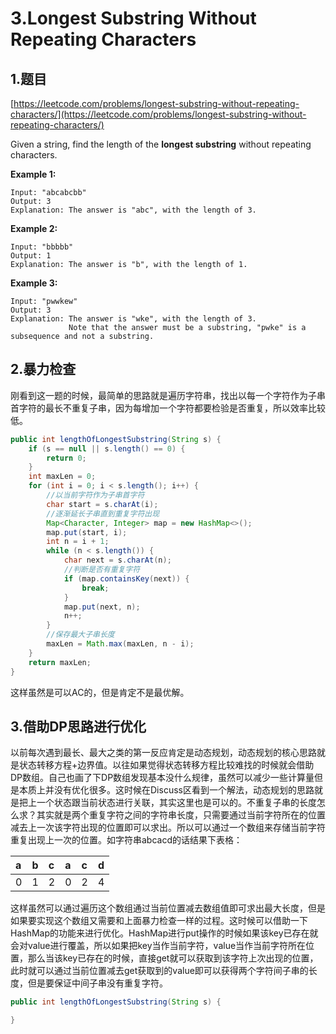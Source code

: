 # 3.Longest Substring Without Repeating Characters

## 1.题目

[https://leetcode.com/problems/longest-substring-without-repeating-characters/](https://leetcode.com/problems/longest-substring-without-repeating-characters/)

Given a string, find the length of the **longest substring** without repeating characters.

**Example 1:**

```text
Input: "abcabcbb"
Output: 3 
Explanation: The answer is "abc", with the length of 3.
```

**Example 2:**

```text
Input: "bbbbb"
Output: 1
Explanation: The answer is "b", with the length of 1.
```

**Example 3:**

```text
Input: "pwwkew"
Output: 3
Explanation: The answer is "wke", with the length of 3. 
             Note that the answer must be a substring, "pwke" is a subsequence and not a substring.
```

## 2.暴力检查

刚看到这一题的时候，最简单的思路就是遍历字符串，找出以每一个字符作为子串首字符的最长不重复子串，因为每增加一个字符都要检验是否重复，所以效率比较低。

```java
public int lengthOfLongestSubstring(String s) {
    if (s == null || s.length() == 0) {
        return 0;
    }
    int maxLen = 0;
    for (int i = 0; i < s.length(); i++) {
        //以当前字符作为子串首字符
        char start = s.charAt(i);
        //逐渐延长子串直到重复字符出现
        Map<Character, Integer> map = new HashMap<>();
        map.put(start, i);
        int n = i + 1;
        while (n < s.length()) {
            char next = s.charAt(n);
            //判断是否有重复字符
            if (map.containsKey(next)) {
                break;
            }
            map.put(next, n);
            n++;
        }
        //保存最大子串长度
        maxLen = Math.max(maxLen, n - i);
    }
    return maxLen;
}
```

这样虽然是可以AC的，但是肯定不是最优解。

## 3.借助DP思路进行优化

以前每次遇到最长、最大之类的第一反应肯定是动态规划，动态规划的核心思路就是状态转移方程+边界值。以往如果觉得状态转移方程比较难找的时候就会借助DP数组。自己也画了下DP数组发现基本没什么规律，虽然可以减少一些计算量但是本质上并没有优化很多。这时候在Discuss区看到一个解法，动态规划的思路就是把上一个状态跟当前状态进行关联，其实这里也是可以的。不重复子串的长度怎么求？其实就是两个重复字符之间的字符串长度，只需要通过当前字符所在的位置减去上一次该字符出现的位置即可以求出。所以可以通过一个数组来存储当前字符重复出现上一次的位置。如字符串abcacd的话结果下表格：

| a | b | c | a | c | d |
| :--- | :--- | :--- | :--- | :--- | :--- |
| 0 | 1 | 2 | 0 | 2 | 4 |

这样虽然可以通过遍历这个数组通过当前位置减去数组值即可求出最大长度，但是如果要实现这个数组又需要和上面暴力检查一样的过程。这时候可以借助一下HashMap的功能来进行优化。HashMap进行put操作的时候如果该key已存在就会对value进行覆盖，所以如果把key当作当前字符，value当作当前字符所在位置，那么当该key已存在的时候，直接get就可以获取到该字符上次出现的位置，此时就可以通过当前位置减去get获取到的value即可以获得两个字符间子串的长度，但是要保证中间子串没有重复字符。

```java
public int lengthOfLongestSubstring(String s) {

}
```

